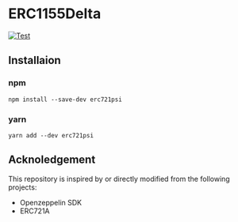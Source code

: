 # ERC1155Delta
[![Test](https://github.com/estarriolvetch/ERC1155Delta/actions/workflows/test.yml/badge.svg)](https://github.com/estarriolvetch/ERC1155Delta/actions/workflows/test.yml)


## Installaion
### npm
```
npm install --save-dev erc721psi
```
### yarn
```
yarn add --dev erc721psi
```

## Acknoledgement
This repository is inspired by or directly modified from the following projects:
- Openzeppelin SDK
- ERC721A
